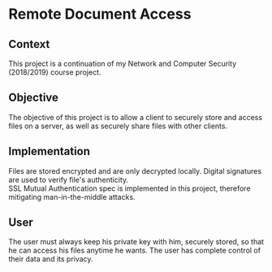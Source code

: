 # Remote Document Access  
## Context  
This project is a continuation of my Network and Computer Security (2018/2019) course project.  

## Objective  
The objective of this project is to allow a client to securely store and access files on a server, as well as securely share files with other clients.  

## Implementation
Files are stored encrypted and are only decrypted locally. Digital signatures are used to verify file's authenticity.  
SSL Mutual Authentication spec is implemented in this project, therefore mitigating man-in-the-middle attacks.  
  
## User
The user must always keep his private key with him, securely stored, so that he can access his files anytime he wants. The user has complete control of their data and its privacy.  